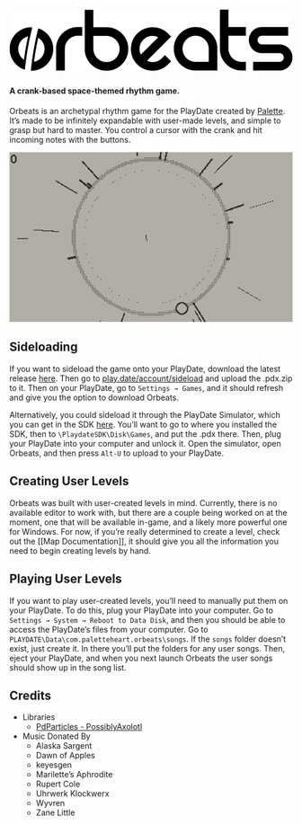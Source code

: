 # ![Orbeats](images/logo.png)
#### A crank-based space-themed rhythm game.

Orbeats is an archetypal rhythm game for the PlayDate created by [Palette](https://github.com/paletteheart). It’s made to be infinitely expandable with user-made levels, and simple to grasp but hard to master. You control a cursor with the crank and hit incoming notes with the buttons.


![A preview of the gameplay.](images/preview.gif)

## Sideloading
If you want to sideload the game onto your PlayDate, download the latest release [here](https://github.com/paletteheart/Orbeats/releases). Then go to [play.date/account/sideload](https://play.date/account/sideload) and upload the .pdx.zip to it. Then on your PlayDate, go to `Settings → Games`, and it should refresh and give you the option to download Orbeats.

Alternatively, you could sideload it through the PlayDate Simulator, which you can get in the SDK [here](https://play.date/dev/). You’ll want to go to where you installed the SDK, then to `\PlaydateSDK\Disk\Games`, and put the .pdx there. Then, plug your PlayDate into your computer and unlock it. Open the simulator, open Orbeats, and then press `Alt-U` to upload to your PlayDate.

## Creating User Levels
Orbeats was built with user-created levels in mind. Currently, there is no available editor to work with, but there are a couple being worked on at the moment, one that will be available in-game, and a likely more powerful one for Windows.
For now, if you’re really determined to create a level, check out the [[Map Documentation]], it should give you all the information you need to begin creating levels by hand.

## Playing User Levels
If you want to play user-created levels, you’ll need to manually put them on your PlayDate. To do this, plug your PlayDate into your computer. Go to `Settings → System → Reboot to Data Disk`, and then you should be able to access the PlayDate’s files from your computer. Go to `PLAYDATE\Data\com.paletteheart.orbeats\songs`. If the `songs` folder doesn’t exist, just create it. In there you’ll put the folders for any user songs. Then, eject your PlayDate, and when you next launch Orbeats the user songs should show up in the song list.

## Credits
- Libraries
	- [PdParticles - PossiblyAxolotl](https://github.com/PossiblyAxolotl/pdParticles)
- Music Donated By
	- Alaska Sargent
	- Dawn of Apples
	- keyesgen
	- Marilette’s Aphrodite
	- Rupert Cole
	- Uhrwerk Klockwerx
	- Wyvren
	- Zane Little